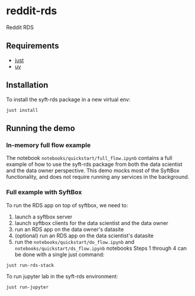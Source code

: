 # reddit-rds

Reddit RDS

## Requirements

- [just](https://github.com/casey/just?tab=readme-ov-file#installation)
- [uv](https://docs.astral.sh/uv/getting-started/installation/)

## Installation

To install the syft-rds package in a new virtual env:

```
just install
```

## Running the demo

### In-memory full flow example

The notebook `notebooks/quickstart/full_flow.ipynb` contains a full example of how to use the syft-rds package from both the data scientist and the data owner perspective. This demo mocks most of the SyftBox functionality, and does not require running any services in the background.

### Full example with SyftBox

To run the RDS app on top of syftbox, we need to:

1. launch a syftbox server
2. launch syftbox clients for the data scientist and the data owner
3. run an RDS app on the data owner's datasite
4. (optional) run an RDS app on the data scientist's datasite
5. run the `notebooks/quickstart/do_flow.ipynb` and `notebooks/quickstart/ds_flow.ipynb` notebooks
   Steps 1 through 4 can be done with a single just command:

```
just run-rds-stack
```

To run jupyter lab in the syft-rds environment:

```
just run-jupyter
```
